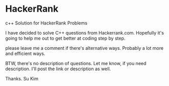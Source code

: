 # HackerRank
c++ Solution for HackerRank Problems

I have decided to solve C++ questions from Hackerrank.com.
Hopefully it's going to help me out to get better at coding step by step.


please leave me a comment if there's alternative ways.
Probably a lot more and efficient ways.

BTW, there's no description of questions.
Let me know, if you need description.
I'll post the link or description as well.

Thanks.
Su Kim
